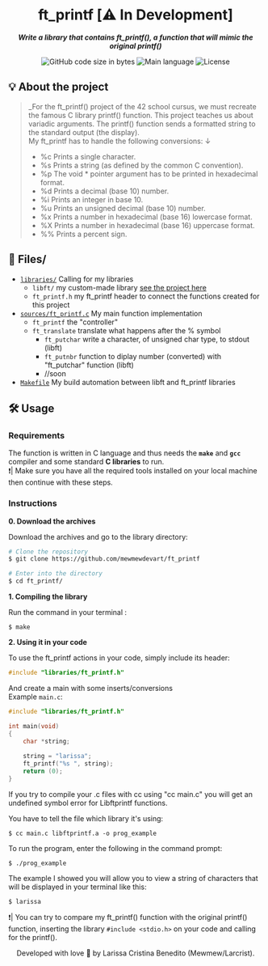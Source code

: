 <h1 align="center">
 ft_printf [⚠️ In Development]
</h1>

<p align="center">
	<b><i>Write a library that contains ft_printf(), a function that will mimic the original printf()</i></b><br>
</p>

<p align="center">
	<img alt="GitHub code size in bytes" src="https://img.shields.io/github/languages/code-size/mewmewdevart/ft_printf?color=6272a4" />
	<img alt="Main language" src="https://img.shields.io/github/languages/top/mewmewdevart/ft_printf?color=6272a4"/>
	<img alt="License" src="https://img.shields.io/github/license/mewmewdevart/ft_printf?color=6272a4"/>
</p>

## 💡 About the project

> _For the ft_printf() project of the 42 school cursus, we must recreate the famous C library printf() function. This project teaches us about variadic arguments. The printf() function sends a formatted string to the standard output (the display). <br> My ft_printf has to handle the following conversions: ↓ 
> - %c Prints a single character.
> - %s Prints a string (as defined by the common C convention).
> - %p The void * pointer argument has to be printed in hexadecimal format.
> - %d Prints a decimal (base 10) number.
> - %i Prints an integer in base 10.
> - %u Prints an unsigned decimal (base 10) number.
> - %x Prints a number in hexadecimal (base 16) lowercase format.
> - %X Prints a number in hexadecimal (base 16) uppercase format.
> - %% Prints a percent sign.

## 📁 Files/
* [`libraries/`](libraries) 
	Calling for my libraries <br>
	- ```libft/``` my custom-made library [see the project here](https://github.com/mewmewdevart/libft)
	- ```ft_printf.h``` my ft_printf header to connect the functions created for this project
* [`sources/`](sources)[`ft_printf.c`](sources/ft_printf.c)  My main function implementation
	- ```ft_printf``` the "controller" 
	- ```ft_translate``` translate what happens after the % symbol
		- ```ft_putchar``` write a character, of unsigned char type, to stdout (libft) <br>
		- ```ft_putnbr``` function to diplay number (converted) with "ft_putchar" function  (libft)
		- //soon
* [`Makefile`](Makefile) My build automation between libft and ft_printf libraries

## 🛠️ Usage

### Requirements

The function is written in C language and thus needs the **`make`** and **`gcc`** compiler and some standard **C libraries** to run. <br>
❗️| Make sure you have all the required tools installed on your local machine then continue with these steps.

### Instructions

**0. Download the archives**

Download the archives and go to the library directory:

```bash
# Clone the repository
$ git clone https://github.com/mewmewdevart/ft_printf

# Enter into the directory
$ cd ft_printf/
```

**1. Compiling the library**

Run the command in your terminal :

```shell
$ make
```

**2. Using it in your code**

To use the ft_printf actions in your code, simply include its header:

```c
#include "libraries/ft_printf.h"
```
And create a main with some inserts/conversions <br>
Example ``main.c``:
```c  
#include "libraries/ft_printf.h"

int	main(void)
{
	char *string;
	
	string = "larissa";
	ft_printf("%s ", string);
	return (0);
}
```
If you try to compile your .c files with cc using "cc main.c" you will get an undefined symbol error for Libftprintf functions.

You have to tell the file which library it's using:
```shell
$ cc main.c libftprintf.a -o prog_example
```
To run the program, enter the following in the command prompt:

```shell
$ ./prog_example
```
The example I showed you will allow you to view a string of characters that will be displayed in your terminal like this:
```shell
$ larissa
```
❗️| You can try to compare my ft_printf() function with the original printf() function, inserting the library ```#include <stdio.h>``` on your code and calling for the printf().

<p align="center"> Developed with love 💜 by Larissa Cristina Benedito (Mewmew/Larcrist). </p>
